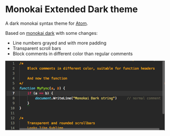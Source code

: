 # Monokai Extended Dark theme

A dark monokai syntax theme for [Atom](http://atom.io/).

Based on [monokai dark](https://github.com/james2doyle/atom-monokai-dark) with some changes:
- Line numbers grayed and with more padding
- Transparent scroll bars
- Block comments in different color than regular comments

![](https://raw.githubusercontent.com/mileusna/atom-monokai-extended-dark/master/screenshot.png)
